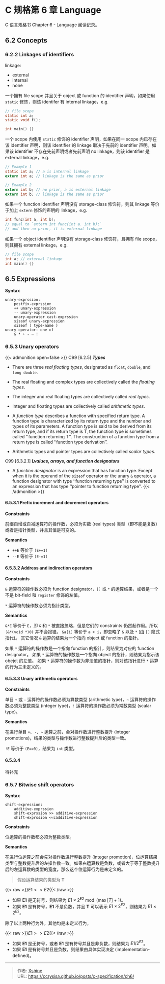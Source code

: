 # C 规格第 6 章 Language


C 语言规格书 Chapter 6 - Language 阅读记录。

<!--more-->

## 6.2 Concepts

### 6.2.2 Linkages of identifiers

linkage:
- external
- internal
- none

一个拥有 file scope 并且关于 object 或 function 的 identifier 声明，如果使用 `static` 修饰，则该 identifer 有 internal linkage，e.g.

```c
// file scope
static int a;
static void f();

int main() {}
```

一个 scope 内使用 `static` 修饰的 identifier 声明，如果在同一 scope 内已存在该 identifier 声明，则该 identifier 的 linkage 取决于先前的 identifier 声明。如果该 identifier 不存在先前声明或者先前声明 no linkage，则该 identifier 是 external linkage，e.g.

```c
// Example 1
static int a; // a is internal linkage
extern int a; // linkage is the same as prior

// Example 2
extern int b; // no prior, a is external linkage
extern int b; // linkage is the same as prior
```

如果一个 function identifier 声明没有 storage-class 修饰符，则其 linkage 等价于加上 `extern` 修饰的声明的 linkage，e.g.

```c
int func(int a, int b);
// equal to `extern int func(int a. int b);`
// and then no prior, it is external linkage
```

如果一个 object identifier 声明没有 storage-class 修饰符，且拥有 file scope，则其拥有 external linkage，e.g.

```c
// file scope
int a; // external linkage
int main() {}
```

## 6.5 Expressions

**Syntax**

```
unary-exprssion:
    postfix-exprssion
    ++ unary-expression
    -- unary-expression
    unary-operator cast-exprssion
    sizeof unary-expression
    sizeof ( type-name )
unary-operator: one of
    & * + - ~ !
```

### 6.5.3 Unary operators

{{< admonition open=false >}}
C99 [6.2.5] ***Types***

- There are three *real floating types*, designated as `float`, `double`, and `long double`.

- The real floating and complex types are collectively called the *floating types*.

- The integer and real floating types are collectively called *real types*.

- Integer and floating types are collectively called *arithmetic types*.

- A *function type* describes a function with specified return type. A function type is
characterized by its return type and the number and types of its parameters. A
function type is said to be derived from its return type, and if its return type is T, the
function type is sometimes called ''function returning T''. The construction of a
function type from a return type is called ‘‘function type derivation’’.

- Arithmetic types and pointer types are collectively called *scalar types*.

C99 [6.3.2.1] ***Lvalues, arrays, and function designators***

- A *function designator* is an expression that has function type. Except when it is the
operand of the `sizeof` operator or the unary `&` operator, a function designator with
type ‘‘function returning type’’ is converted to an expression that has type ‘‘pointer to
function returning type’’.
{{< /admonition >}}

#### 6.5.3.1 Prefix increment and decrement operators

**Constraints**

前缀自增或自减运算符的操作数，必须为实数 (real types) 类型（即不能是复数）或者是指针类型，并且其值是可变的。

**Semantics**

- `++E` 等价于 `(E+=1)`
- `--E` 等价于 `(E-=1)`

#### 6.5.3.2 Address and indirection operators

**Constraints**

`&` 运算符的操作数必须为 function designator，`[]` 或 `*` 的运算结果，或者是一个不是 bit-field 和 `register` 修饰的左值。

`*` 运算符的操作数必须为指针类型。

**Semantics**

`&*E` 等价于 `E`，即 `&` 和 `*` 被直接忽略，但是它们的 constraints 仍然起作用。所以 `(&*(void *)0)` 并不会报错。
`&a[i]` 等价于 `a + i`，即忽略了 `&` 以及 `*` (由 `[]` 隐式指代)。
其它情况 `&` 运算的结果为一个指向 object 或 function 的指针。

如果 `*` 运算符的操作数是一个指向 function 的指针，则结果为对应的 function designator。
如果 `*` 运算符的操作数是一个指向 object 的指针，则结果为指示该 obejct 的左值。
如果 `*` 运算符的操作数为非法值的指针，则对该指针进行 `*` 运算的行为三未定义的。

#### 6.5.3.3 Unary arithmetic operators

**Constraints**

单目 `+` 或 `-` 运算符的操作数必须为算数类型 (arithmetic type)，`~` 运算符的操作数必须为整数类型 (integer type)，`!` 运算符的操作数必须为常数类型 (scalar type)。

**Semantics**

在进行单目 `+`、`-`、`~` 运算之前，会对操作数进行整数提升 (integer promotions)，结果的类型与操作数进行整数提升后的类型一致。

`!E` 等价于 `(E==0)`，结果为 `int` 类型。

#### 6.5.3.4 

待补充

### 6.5.7 Bitwise shift operators

**Syntax**

```
shift-expression:
    additive-exprssion
    shift-exprssion >> additive-expression
    shift-exprssion <<cadditive-expression
```

**Constraints**

位运算的操作数都必须为整数类型。

**Semantics**

在进行位运算之前会先对操作数进行整数提升 (integer promotion)，位运算结果类型与整数提升后的左操作数一致。如果右运算数是负数，或者大于等于整数提升后的左运算数的类型的宽度，那么这个位运算行为是未定义的。

> 假设运算结果的类型为 **T**

{{< raw >}}$E1 << E2${{< /raw >}}

- 如果 **E1** 是无符号，则结果为 $E1 \times 2^{E2} \bmod (\max[T] + 1)$。
- 如果 **E1** 是有符号，**E1** 不是负数，并且 **T** 可以表示 $E1 \times 2^{E2}$，则结果为 $E1 \times 2^{E2}$。

除了以上两种行为外，其他均是未定义行为。

{{< raw >}}$E1 >> E2${{< /raw >}}

- 如果 **E1** 是无符号，或者 **E1** 是有符号并且是非负数，则结果为 $E1 / 2^{E2}$。
- 如果 **E1** 是有符号并且是负数，则结果由具体实现决定 (implementation-defined)。



---

> 作者: [Xshine](https://github.com/ccrysisa)  
> URL: https://ccrysisa.github.io/posts/c-specification/ch6/  

